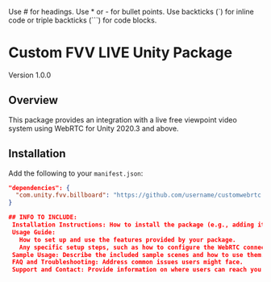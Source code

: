 Use # for headings.
Use * or - for bullet points.
Use backticks (`) for inline code or triple backticks (```) for code blocks.


# Custom FVV LIVE Unity Package
Version 1.0.0

## Overview
This package provides an integration with a live free viewpoint video system using WebRTC for Unity 2020.3 and above.

## Installation
Add the following to your `manifest.json`:
```json
"dependencies": {
  "com.unity.fvv.billboard": "https://github.com/username/customwebrtc.git"
}

## INFO TO INCLUDE:
 Installation Instructions: How to install the package (e.g., adding it via Package Manager).
 Usage Guide:
   How to set up and use the features provided by your package.
   Any specific setup steps, such as how to configure the WebRTC connection or attach scripts to GameObjects.
 Sample Usage: Describe the included sample scenes and how to use them.
 FAQ and Troubleshooting: Address common issues users might face.
 Support and Contact: Provide information on where users can reach you for support or contributions. 